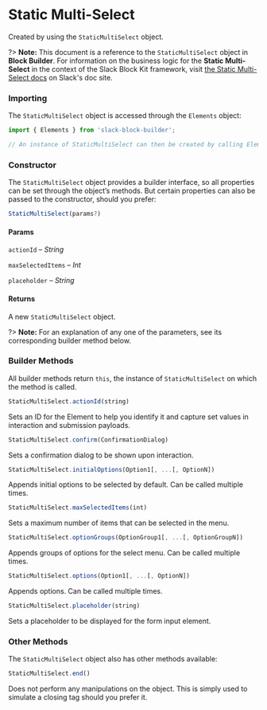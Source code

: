 # Static Multi-Select

Created by using the `StaticMultiSelect` object.

?> **Note:** This document is a reference to the `StaticMultiSelect` object in **Block Builder**. For information on the business logic for the **Static Multi-Select** in the context of the Slack Block Kit framework, visit [the Static Multi-Select docs](https:&#x2F;&#x2F;api.slack.com&#x2F;reference&#x2F;block-kit&#x2F;block-elements#static_multi_select) on Slack's doc site.

### Importing

The `StaticMultiSelect` object is accessed through the `Elements` object:

```javascript
import { Elements } from 'slack-block-builder';

// An instance of StaticMultiSelect can then be created by calling Elements.StaticMultiSelect();
```


### Constructor

The `StaticMultiSelect` object provides a builder interface, so all properties can be set through the object’s methods. But certain properties can also be passed to the constructor, should you prefer:

```javascript
StaticMultiSelect(params?)
```

#### Params

`actionId` – *String*

`maxSelectedItems` – *Int*

`placeholder` – *String*

#### Returns

A new `StaticMultiSelect` object.

?> **Note:** For an explanation of any one of the parameters, see its corresponding builder method below.

### Builder Methods

All builder methods return `this`, the instance of `StaticMultiSelect` on which the method is called.

```javascript
StaticMultiSelect.actionId(string)
```

Sets an ID for the Element to help you identify it and capture set values in interaction and submission payloads.
```javascript
StaticMultiSelect.confirm(ConfirmationDialog)
```

Sets a confirmation dialog to be shown upon interaction.
```javascript
StaticMultiSelect.initialOptions(Option1[, ...[, OptionN])
```

Appends initial options to be selected by default. Can be called multiple times.
```javascript
StaticMultiSelect.maxSelectedItems(int)
```

Sets a maximum number of items that can be selected in the menu.
```javascript
StaticMultiSelect.optionGroups(OptionGroup1[, ...[, OptionGroupN])
```

Appends groups of options for the select menu. Can be called multiple times.
```javascript
StaticMultiSelect.options(Option1[, ...[, OptionN])
```

Appends options. Can be called multiple times.
```javascript
StaticMultiSelect.placeholder(string)
```

Sets a placeholder to be displayed for the form input element.


### Other Methods

The `StaticMultiSelect` object also has other methods available:

```javascript
StaticMultiSelect.end()
```

Does not perform any manipulations on the object. This is simply used to simulate a closing tag should you prefer it.

